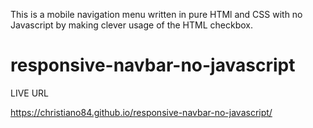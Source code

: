 This is a mobile navigation menu written in pure HTMl and CSS with no Javascript by making
clever usage of the HTML checkbox.

# responsive-navbar-no-javascript

LIVE URL

https://christiano84.github.io/responsive-navbar-no-javascript/
